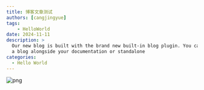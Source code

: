 ```yaml
---
title: 博客文章测试
authors: [cangjingyue]
tags: 
    - HelloWorld
date: 2024-11-11
description: >
  Our new blog is built with the brand new built-in blog plugin. You can build
  a blog alongside your documentation or standalone
categories:
  - Hello World
---
```




![png](https://s2.loli.net/2024/11/12/skvZLdl76xBab4C.png)